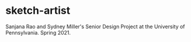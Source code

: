 # sketch-artist
Sanjana Rao and Sydney Miller's Senior Design Project at the University of Pennsylvania. Spring 2021.
